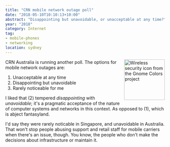 ```yaml
---
title: "CRN mobile network outage poll"
date: "2018-05-10T10:10:13+10:00"
abstract: "Disappointing but unavoidable, or unacceptable at any time?"
year: "2018"
category: Internet
tag:
- mobile-phones
- networking
location: sydney
---
```

<p><img src="https://rubenerd.com/files/stock/gnome-network-wireless-encrypted.svg" alt="Wireless security icon from the Gnome Colors project" style="width:128px; height:128px; float:right; margin:0 0 1em 1em" /></p>

CRN Australia is running another poll. The options for mobile network outages are:

1. Unacceptable at any time
2. Disappointing but unavoidable
3. Rarely noticeable for me

I liked that (2) tempered *disappointing* with *unavoidable*; it's a pragmatic acceptance of the nature of computer systems and networks in this context. As opposed to (1), which is abject fantasyland.

I'd say they were rarely noticable in Singapore, and unavoidable in Australia. That won't stop people abusing support and retail staff for mobile carriers when there's an issue, though. You know, the people who don't make the decisions about infrastructure or maintain it.

